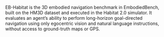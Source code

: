EB-Habitat is the 3D embodied navigation benchmark in
EmbodiedBench, built on the HM3D dataset and executed in the Habitat 2.0
simulator. It evaluates an agent’s ability to perform long-horizon
goal-directed navigation using only egocentric vision and natural language
instructions, without access to ground-truth maps or GPS.

